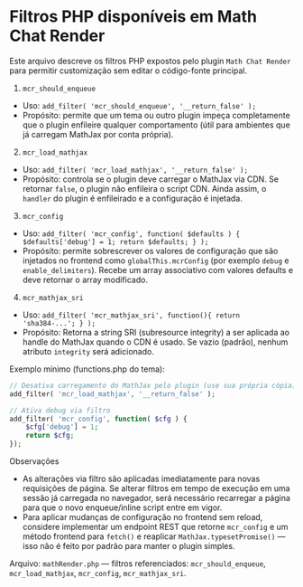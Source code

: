 # Filtros PHP disponíveis em Math Chat Render

Este arquivo descreve os filtros PHP expostos pelo plugin `Math Chat Render` para permitir customização sem editar o código-fonte principal.

1) `mcr_should_enqueue`
- Uso: `add_filter( 'mcr_should_enqueue', '__return_false' );`
- Propósito: permite que um tema ou outro plugin impeça completamente que o plugin enfileire qualquer comportamento (útil para ambientes que já carregam MathJax por conta própria).

2) `mcr_load_mathjax`
- Uso: `add_filter( 'mcr_load_mathjax', '__return_false' );`
- Propósito: controla se o plugin deve carregar o MathJax via CDN. Se retornar `false`, o plugin não enfileira o script CDN. Ainda assim, o `handler` do plugin é enfileirado e a configuração é injetada.

3) `mcr_config`
- Uso: `add_filter( 'mcr_config', function( $defaults ) { $defaults['debug'] = 1; return $defaults; } );`
- Propósito: permite sobrescrever os valores de configuração que são injetados no frontend como `globalThis.mcrConfig` (por exemplo `debug` e `enable_delimiters`). Recebe um array associativo com valores defaults e deve retornar o array modificado.

4) `mcr_mathjax_sri`
- Uso: `add_filter( 'mcr_mathjax_sri', function(){ return 'sha384-...'; } );`
- Propósito: Retorna a string SRI (subresource integrity) a ser aplicada ao handle do MathJax quando o CDN é usado. Se vazio (padrão), nenhum atributo `integrity` será adicionado.

Exemplo mínimo (functions.php do tema):

```php
// Desativa carregamento do MathJax pelo plugin (use sua própria cópia)
add_filter( 'mcr_load_mathjax', '__return_false' );

// Ativa debug via filtro
add_filter( 'mcr_config', function( $cfg ) {
    $cfg['debug'] = 1;
    return $cfg;
});
```

Observações
- As alterações via filtro são aplicadas imediatamente para novas requisições de página. Se alterar filtros em tempo de execução em uma sessão já carregada no navegador, será necessário recarregar a página para que o novo enqueue/inline script entre em vigor.
- Para aplicar mudanças de configuração no frontend sem reload, considere implementar um endpoint REST que retorne `mcr_config` e um método frontend para `fetch()` e reaplicar `MathJax.typesetPromise()` — isso não é feito por padrão para manter o plugin simples.

Arquivo: `mathRender.php` — filtros referenciados: `mcr_should_enqueue`, `mcr_load_mathjax`, `mcr_config`, `mcr_mathjax_sri`.
